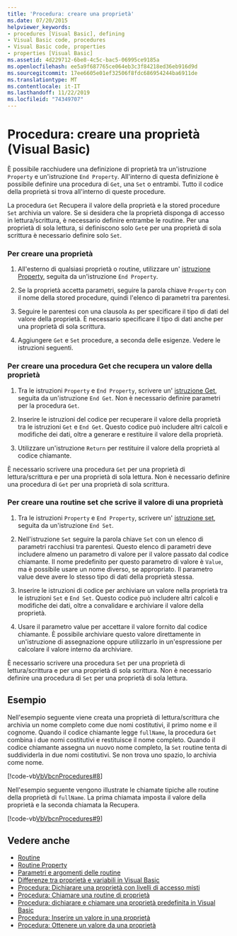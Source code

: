 ```yaml
---
title: 'Procedura: creare una proprietà'
ms.date: 07/20/2015
helpviewer_keywords:
- procedures [Visual Basic], defining
- Visual Basic code, procedures
- Visual Basic code, properties
- properties [Visual Basic]
ms.assetid: 4d229712-6be8-4c5c-bac5-06995ce9185a
ms.openlocfilehash: ee5a9f687765ce064eb3c3f84218ed36eb916d9d
ms.sourcegitcommit: 17ee6605e01ef32506f8fdc686954244ba6911de
ms.translationtype: MT
ms.contentlocale: it-IT
ms.lasthandoff: 11/22/2019
ms.locfileid: "74349707"
---
```

# <a name="how-to-create-a-property-visual-basic"></a>Procedura: creare una proprietà (Visual Basic)
È possibile racchiudere una definizione di proprietà tra un'istruzione `Property` e un'istruzione `End Property`. All'interno di questa definizione è possibile definire una procedura di `Get`, una `Set` o entrambi. Tutto il codice della proprietà si trova all'interno di queste procedure.  
  
 La procedura `Get` Recupera il valore della proprietà e la stored procedure `Set` archivia un valore. Se si desidera che la proprietà disponga di accesso in lettura/scrittura, è necessario definire entrambe le routine. Per una proprietà di sola lettura, si definiscono solo `Get`e per una proprietà di sola scrittura è necessario definire solo `Set`.  
  
### <a name="to-create-a-property"></a>Per creare una proprietà  
  
1. All'esterno di qualsiasi proprietà o routine, utilizzare un' [istruzione Property](../../../../visual-basic/language-reference/statements/property-statement.md), seguita da un'istruzione `End Property`.  
  
2. Se la proprietà accetta parametri, seguire la parola chiave `Property` con il nome della stored procedure, quindi l'elenco di parametri tra parentesi.  
  
3. Seguire le parentesi con una clausola `As` per specificare il tipo di dati del valore della proprietà. È necessario specificare il tipo di dati anche per una proprietà di sola scrittura.  
  
4. Aggiungere `Get` e `Set` procedure, a seconda delle esigenze. Vedere le istruzioni seguenti.  
  
### <a name="to-create-a-get-procedure-that-retrieves-a-property-value"></a>Per creare una procedura Get che recupera un valore della proprietà  
  
1. Tra le istruzioni `Property` e `End Property`, scrivere un' [istruzione Get](../../../../visual-basic/language-reference/statements/get-statement.md), seguita da un'istruzione `End Get`. Non è necessario definire parametri per la procedura `Get`.  
  
2. Inserire le istruzioni del codice per recuperare il valore della proprietà tra le istruzioni `Get` e `End Get`. Questo codice può includere altri calcoli e modifiche dei dati, oltre a generare e restituire il valore della proprietà.  
  
3. Utilizzare un'istruzione `Return` per restituire il valore della proprietà al codice chiamante.  
  
 È necessario scrivere una procedura `Get` per una proprietà di lettura/scrittura e per una proprietà di sola lettura. Non è necessario definire una procedura di `Get` per una proprietà di sola scrittura.  
  
### <a name="to-create-a-set-procedure-that-writes-a-propertys-value"></a>Per creare una routine set che scrive il valore di una proprietà  
  
1. Tra le istruzioni `Property` e `End Property`, scrivere un' [istruzione set](../../../../visual-basic/language-reference/statements/set-statement.md), seguita da un'istruzione `End Set`.  
  
2. Nell'istruzione `Set` seguire la parola chiave `Set` con un elenco di parametri racchiusi tra parentesi. Questo elenco di parametri deve includere almeno un parametro di valore per il valore passato dal codice chiamante. Il nome predefinito per questo parametro di valore è `Value`, ma è possibile usare un nome diverso, se appropriato. Il parametro value deve avere lo stesso tipo di dati della proprietà stessa.  
  
3. Inserire le istruzioni di codice per archiviare un valore nella proprietà tra le istruzioni `Set` e `End Set`. Questo codice può includere altri calcoli e modifiche dei dati, oltre a convalidare e archiviare il valore della proprietà.  
  
4. Usare il parametro value per accettare il valore fornito dal codice chiamante. È possibile archiviare questo valore direttamente in un'istruzione di assegnazione oppure utilizzarlo in un'espressione per calcolare il valore interno da archiviare.  
  
 È necessario scrivere una procedura `Set` per una proprietà di lettura/scrittura e per una proprietà di sola scrittura. Non è necessario definire una procedura di `Set` per una proprietà di sola lettura.  
  
## <a name="example"></a>Esempio  
 Nell'esempio seguente viene creata una proprietà di lettura/scrittura che archivia un nome completo come due nomi costitutivi, il primo nome e il cognome. Quando il codice chiamante legge `fullName`, la procedura `Get` combina i due nomi costitutivi e restituisce il nome completo. Quando il codice chiamante assegna un nuovo nome completo, la `Set` routine tenta di suddividerla in due nomi costitutivi. Se non trova uno spazio, lo archivia come nome.  
  
 [!code-vb[VbVbcnProcedures#8](~/samples/snippets/visualbasic/VS_Snippets_VBCSharp/VbVbcnProcedures/VB/Class1.vb#8)]  
  
 Nell'esempio seguente vengono illustrate le chiamate tipiche alle routine della proprietà di `fullName`. La prima chiamata imposta il valore della proprietà e la seconda chiamata la Recupera.  
  
 [!code-vb[VbVbcnProcedures#9](~/samples/snippets/visualbasic/VS_Snippets_VBCSharp/VbVbcnProcedures/VB/Class1.vb#9)]  
  
## <a name="see-also"></a>Vedere anche

- [Routine](./index.md)
- [Routine Property](./property-procedures.md)
- [Parametri e argomenti delle routine](./procedure-parameters-and-arguments.md)
- [Differenze tra proprietà e variabili in Visual Basic](./differences-between-properties-and-variables.md)
- [Procedura: Dichiarare una proprietà con livelli di accesso misti](./how-to-declare-a-property-with-mixed-access-levels.md)
- [Procedura: Chiamare una routine di proprietà](./how-to-call-a-property-procedure.md)
- [Procedura: dichiarare e chiamare una proprietà predefinita in Visual Basic](./how-to-declare-and-call-a-default-property.md)
- [Procedura: Inserire un valore in una proprietà](./how-to-put-a-value-in-a-property.md)
- [Procedura: Ottenere un valore da una proprietà](./how-to-get-a-value-from-a-property.md)
